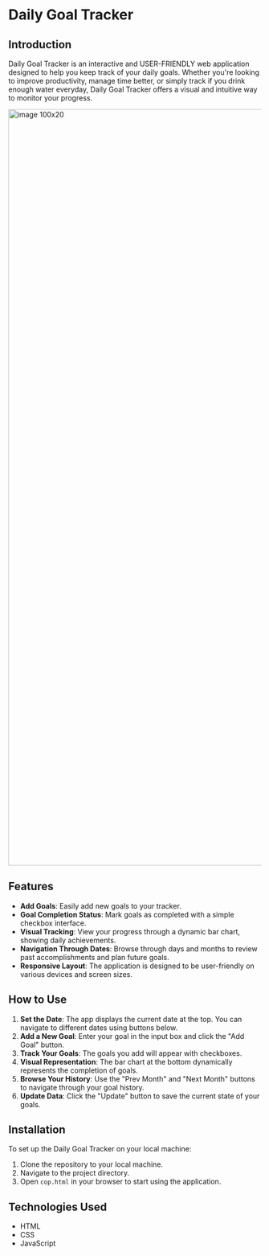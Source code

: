 
# Daily Goal Tracker

## Introduction
Daily Goal Tracker is an interactive and USER-FRIENDLY web application designed to help you keep track of your daily goals. Whether you're looking to improve productivity, manage time better, or simply track if you drink enough water everyday, Daily Goal Tracker offers a visual and intuitive way to monitor your progress.

<img width="1505" alt="image 100x20" src="https://github.com/eypkllas/Daily-Goal-Tracker/assets/113202169/1b70919d-171e-4e4f-9afa-3997d0f7394c">

## Features
- **Add Goals**: Easily add new goals to your tracker.
- **Goal Completion Status**: Mark goals as completed with a simple checkbox interface.
- **Visual Tracking**: View your progress through a dynamic bar chart, showing daily achievements.
- **Navigation Through Dates**: Browse through days and months to review past accomplishments and plan future goals.
- **Responsive Layout**: The application is designed to be user-friendly on various devices and screen sizes.

## How to Use
1. **Set the Date**: The app displays the current date at the top. You can navigate to different dates using buttons below.
2. **Add a New Goal**: Enter your goal in the input box and click the "Add Goal" button.
3. **Track Your Goals**: The goals you add will appear with checkboxes.
4. **Visual Representation**: The bar chart at the bottom dynamically represents the completion of goals.
5. **Browse Your History**: Use the "Prev Month" and "Next Month" buttons to navigate through your goal history.
6. **Update Data**: Click the "Update" button to save the current state of your goals.

## Installation
To set up the Daily Goal Tracker on your local machine:
1. Clone the repository to your local machine.
2. Navigate to the project directory.
3. Open `cop.html` in your browser to start using the application.

## Technologies Used
- HTML
- CSS
- JavaScript





